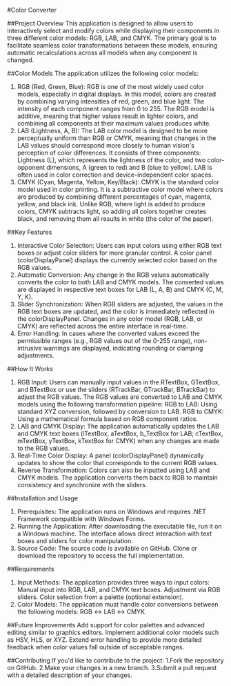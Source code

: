 #Color Converter

##Project Overview
This application is designed to allow users to interactively select and modify colors while displaying their components in three different color models: RGB, LAB, and CMYK. The primary goal is to facilitate seamless color transformations between these models, ensuring automatic recalculations across all models when any component is changed.

##Color Models
The application utilizes the following color models:
1. RGB (Red, Green, Blue):
RGB is one of the most widely used color models, especially in digital displays. In this model, colors are created by combining varying intensities of red, green, and blue light. The intensity of each component ranges from 0 to 255. The RGB model is additive, meaning that higher values result in lighter colors, and combining all components at their maximum values produces white.
2. LAB (Lightness, A, B):
The LAB color model is designed to be more perceptually uniform than RGB or CMYK, meaning that changes in the LAB values should correspond more closely to human vision's perception of color differences. It consists of three components: Lightness (L), which represents the lightness of the color, and two color-opponent dimensions, A (green to red) and B (blue to yellow). LAB is often used in color correction and device-independent color spaces.
3. CMYK (Cyan, Magenta, Yellow, Key/Black):
CMYK is the standard color model used in color printing. It is a subtractive color model where colors are produced by combining different percentages of cyan, magenta, yellow, and black ink. Unlike RGB, where light is added to produce colors, CMYK subtracts light, so adding all colors together creates black, and removing them all results in white (the color of the paper).

##Key Features
1. Interactive Color Selection:
Users can input colors using either RGB text boxes or adjust color sliders for more granular control.
A color panel (colorDisplayPanel) displays the currently selected color based on the RGB values.
2. Automatic Conversion:
Any change in the RGB values automatically converts the color to both LAB and CMYK models.
The converted values are displayed in respective text boxes for LAB (L, A, B) and CMYK (C, M, Y, K).
3. Slider Synchronization:
When RGB sliders are adjusted, the values in the RGB text boxes are updated, and the color is immediately reflected in the colorDisplayPanel.
Changes in any color model (RGB, LAB, or CMYK) are reflected across the entire interface in real-time.
4. Error Handling:
In cases where the converted values exceed the permissible ranges (e.g., RGB values out of the 0-255 range), non-intrusive warnings are displayed, indicating rounding or clamping adjustments.

##How It Works
1. RGB Input:
Users can manually input values in the RTextBox, GTextBox, and BTextBox or use the sliders (RTrackBar, GTrackBar, BTrackBar) to adjust the RGB values.
The RGB values are converted to LAB and CMYK models using the following transformation pipeline:
RGB to LAB: Using standard XYZ conversion, followed by conversion to LAB.
RGB to CMYK: Using a mathematical formula based on RGB component ratios.
2. LAB and CMYK Display:
The application automatically updates the LAB and CMYK text boxes (lTextBox, aTextBox, b_TextBox for LAB; cTextBox, mTextBox, yTextBox, kTextBox for CMYK) when any changes are made to the RGB values.
3. Real-Time Color Display:
A panel (colorDisplayPanel) dynamically updates to show the color that corresponds to the current RGB values.
4. Reverse Transformation:
Colors can also be inputted using LAB and CMYK models. The application converts them back to RGB to maintain consistency and synchronize with the sliders.

##Installation and Usage
1. Prerequisites:
The application runs on Windows and requires .NET Framework compatible with Windows Forms.
2. Running the Application:
After downloading the executable file, run it on a Windows machine.
The interface allows direct interaction with text boxes and sliders for color manipulation.
3. Source Code:
The source code is available on GitHub. Clone or download the repository to access the full implementation.

##Requirements
1. Input Methods: The application provides three ways to input colors:
Manual input into RGB, LAB, and CMYK text boxes.
Adjustment via RGB sliders.
Color selection from a palette (optional extension).
2. Color Models: The application must handle color conversions between the following models:
RGB ↔ LAB ↔ CMYK.

##Future Improvements
Add support for color palettes and advanced editing similar to graphics editors.
Implement additional color models such as HSV, HLS, or XYZ.
Extend error handling to provide more detailed feedback when color values fall outside of acceptable ranges.

##Contributing
If you'd like to contribute to the project:
1.Fork the repository on GitHub.
2.Make your changes in a new branch.
3.Submit a pull request with a detailed description of your changes.
